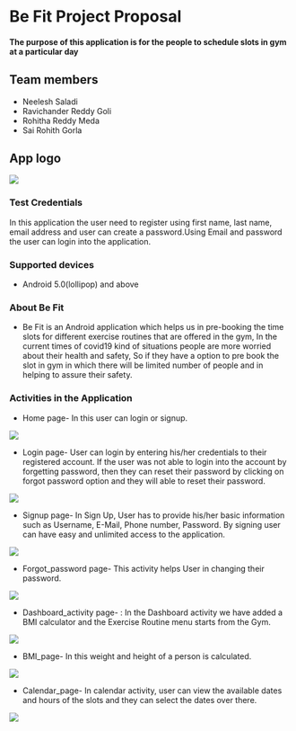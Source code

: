 # Be Fit Project Proposal
#### The purpose of this application is for the people to schedule slots in gym at a particular day

## Team members
- Neelesh Saladi
- Ravichander Reddy Goli
- Rohitha Reddy Meda
- Sai Rohith Gorla

## App logo
![](https://github.com/neeleshsaladi/Android-Project/blob/main/logo.jpg)

### Test Credentials
In this application the user need to register using first name, last name, email address and user can create a password.Using Email and password the user can login into the application.

### Supported devices
* Android 5.0(lollipop) and above

### About Be Fit
* Be Fit is an Android application which helps us in pre-booking the time slots for different exercise routines that are offered in the gym, In the current times of covid19 kind of situations people are more worried about their health and safety, So if they have a option to pre book the slot in gym in which there will be limited number of people and in helping to assure their safety.

### Activities in the Application
* Home page- In this user can login or signup.

![](https://github.com/neeleshsaladi/Android-Project/blob/main/Home.jpg)

* Login page- User can login by entering his/her credentials to their registered account. If the user was not able to login into the account by forgetting password, then they can reset their password by clicking on forgot password option and they will able to reset their password.

![](https://github.com/neeleshsaladi/Android-Project/blob/main/Login.JPG)

* Signup page- In Sign Up, User has to provide his/her basic information such as Username, E-Mail, Phone number, Password. By signing user can have easy and unlimited access to the application. 
  
![](https://github.com/neeleshsaladi/Android-Project/blob/main/Signup.JPG)

* Forgot_password page- This activity helps User in changing their password.

![](https://github.com/neeleshsaladi/Android-Project/blob/main/Forgot_password.JPG)

* Dashboard_activity page- : In the Dashboard activity we have added a BMI calculator and the Exercise Routine menu starts from the Gym.

![](https://github.com/neeleshsaladi/Android-Project/blob/main/Dashboard_activity.JPG)

* BMI_page- In this weight and height of a person is calculated.

![](https://github.com/neeleshsaladi/Android-Project/blob/main/BMI.JPG)

* Calendar_page- In calendar activity, user can view the available dates and hours of the slots and they can select the dates over there.

![](https://github.com/neeleshsaladi/Be-Fit/blob/main/calendar.PNG)
